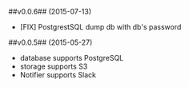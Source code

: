 ##v0.0.6## (2015-07-13)

- [FIX] PostgrestSQL dump db with db's password

##v0.0.5## (2015-05-27)

- database supports PostgreSQL
- storage supports S3
- Notifier supports Slack